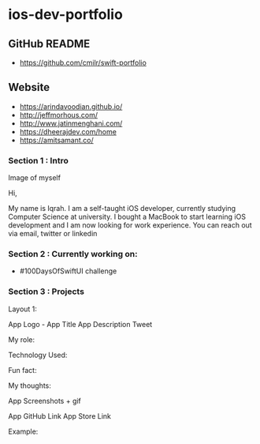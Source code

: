# ios-dev-portfolio

## GitHub README

- https://github.com/cmilr/swift-portfolio

## Website

- https://arindavoodian.github.io/
- http://jeffmorhous.com/
- http://www.jatinmenghani.com/
- https://dheerajdev.com/home
- https://amitsamant.co/

### Section 1 : Intro

Image of myself

Hi,

My name is Iqrah. I am a self-taught iOS developer, currently studying Computer Science at university.
I bought a MacBook to start learning iOS development and I am now looking for work experience. 
You can reach out via email, twitter or linkedin


### Section 2 : Currently working on: 

- #100DaysOfSwiftUI challenge


### Section 3 : Projects

Layout 1: 

App Logo - App Title
App Description Tweet

My role:

Technology Used: 

Fun fact: 

My thoughts: 

App Screenshots + gif

App GitHub Link
App Store Link

Example: 




